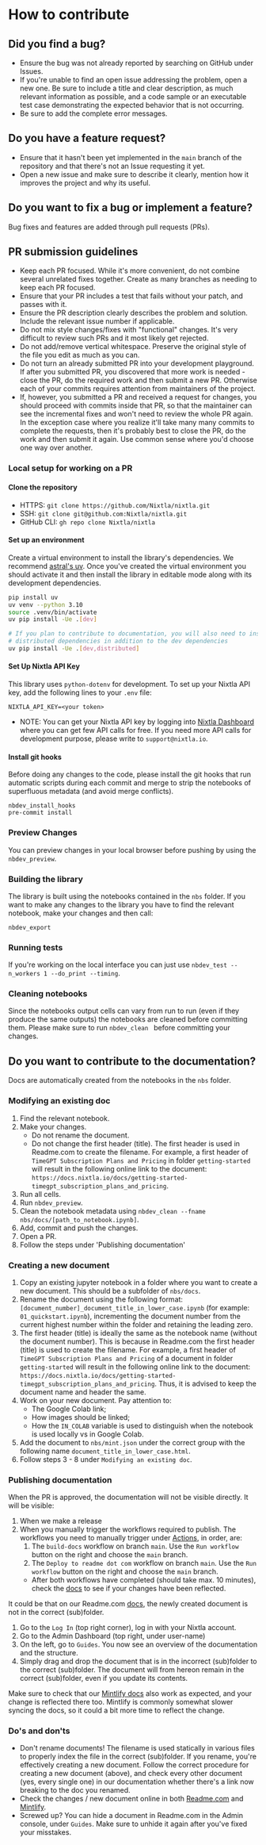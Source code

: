 # How to contribute

## Did you find a bug?

* Ensure the bug was not already reported by searching on GitHub under Issues.
* If you're unable to find an open issue addressing the problem, open a new one. Be sure to include a title and clear description, as much relevant information as possible, and a code sample or an executable test case demonstrating the expected behavior that is not occurring.
* Be sure to add the complete error messages.

## Do you have a feature request?

* Ensure that it hasn't been yet implemented in the `main` branch of the repository and that there's not an Issue requesting it yet.
* Open a new issue and make sure to describe it clearly, mention how it improves the project and why its useful.

## Do you want to fix a bug or implement a feature?

Bug fixes and features are added through pull requests (PRs).

##  PR submission guidelines

* Keep each PR focused. While it's more convenient, do not combine several unrelated fixes together. Create as many branches as needing to keep each PR focused.
* Ensure that your PR includes a test that fails without your patch, and passes with it.
* Ensure the PR description clearly describes the problem and solution. Include the relevant issue number if applicable.
* Do not mix style changes/fixes with "functional" changes. It's very difficult to review such PRs and it most likely get rejected.
* Do not add/remove vertical whitespace. Preserve the original style of the file you edit as much as you can.
* Do not turn an already submitted PR into your development playground. If after you submitted PR, you discovered that more work is needed - close the PR, do the required work and then submit a new PR. Otherwise each of your commits requires attention from maintainers of the project.
* If, however, you submitted a PR and received a request for changes, you should proceed with commits inside that PR, so that the maintainer can see the incremental fixes and won't need to review the whole PR again. In the exception case where you realize it'll take many many commits to complete the requests, then it's probably best to close the PR, do the work and then submit it again. Use common sense where you'd choose one way over another.

### Local setup for working on a PR

#### Clone the repository
* HTTPS: `git clone https://github.com/Nixtla/nixtla.git`
* SSH: `git clone git@github.com:Nixtla/nixtla.git`
* GitHub CLI: `gh repo clone Nixtla/nixtla`

#### Set up an environment
Create a virtual environment to install the library's dependencies. We recommend [astral's uv](https://github.com/astral-sh/uv).
Once you've created the virtual environment you should activate it and then install the library in editable mode along with its
development dependencies.

```bash
pip install uv
uv venv --python 3.10
source .venv/bin/activate
uv pip install -Ue .[dev]

# If you plan to contribute to documentation, you will also need to install the
# distributed dependencies in addition to the dev dependencies
uv pip install -Ue .[dev,distributed]
```

#### Set Up Nixtla API Key
This library uses `python-dotenv` for development. To set up your Nixtla API key, add the following lines to your `.env` file:

```
NIXTLA_API_KEY=<your token>
```

* NOTE: You can get your Nixtla API key by logging into [Nixtla Dashboard](https://dashboard.nixtla.io/) where you can get few API calls for free. If you need more API calls for development purpose, please write to `support@nixtla.io`.

#### Install git hooks
Before doing any changes to the code, please install the git hooks that run automatic scripts during each commit and merge to strip the notebooks of superfluous metadata (and avoid merge conflicts).
```
nbdev_install_hooks
pre-commit install
```

### Preview Changes
You can preview changes in your local browser before pushing by using the `nbdev_preview`.

### Building the library
The library is built using the notebooks contained in the `nbs` folder. If you want to make any changes to the library you have to find the relevant notebook, make your changes and then call:
```
nbdev_export
```

### Running tests
If you're working on the local interface you can just use `nbdev_test --n_workers 1 --do_print --timing`.

### Cleaning notebooks
Since the notebooks output cells can vary from run to run (even if they produce the same outputs) the notebooks are cleaned before committing them. Please make sure to run `nbdev_clean ` before committing your changes.

## Do you want to contribute to the documentation?

Docs are automatically created from the notebooks in the `nbs` folder.

### Modifying an existing doc
1. Find the relevant notebook.
2. Make your changes.
    * Do not rename the document.
    * Do not change the first header (title). The first header is used in Readme.com to create the filename. For example, a first header of `TimeGPT Subscription Plans and Pricing` in folder `getting-started` will result in the following online link to the document: `https://docs.nixtla.io/docs/getting-started-timegpt_subscription_plans_and_pricing`.
3. Run all cells.
4. Run `nbdev_preview`.
5. Clean the notebook metadata using `nbdev_clean --fname nbs/docs/[path_to_notebook.ipynb]`.
6. Add, commit and push the changes.
7. Open a PR.
8. Follow the steps under 'Publishing documentation'

### Creating a new document
1. Copy an existing jupyter notebook in a folder where you want to create a new document. This should be a subfolder of `nbs/docs`.
2. Rename the document using the following format: `[document_number]_document_title_in_lower_case.ipynb` (for example: `01_quickstart.ipynb`), incrementing the document number from the current highest number within the folder and retaining the leading zero.
3. The first header (title) is ideally the same as the notebook name (without the document number). This is because in Readme.com the first header (title) is used to create the filename. For example, a first header of `TimeGPT Subscription Plans and Pricing` of a document in folder `getting-started` will result in the following online link to the document: `https://docs.nixtla.io/docs/getting-started-timegpt_subscription_plans_and_pricing`. Thus, it is advised to keep the document name and header the same.
4. Work on your new document. Pay attention to:
    * The Google Colab link;
    * How images should be linked;
    * How the `IN_COLAB` variable is used to distinguish when the notebook is used locally vs in Google Colab.
5. Add the document to `nbs/mint.json` under the correct group with the following name `document_title_in_lower_case.html`.
6. Follow steps 3 - 8 under `Modifying an existing doc`.

### Publishing documentation
When the PR is approved, the documentation will not be visible directly. It will be visible:
1. When we make a release
2. When you manually trigger the workflows required to publish. The workflows you need to manually trigger under [Actions](https://github.com/Nixtla/nixtla/actions), in order, are:
    1. The `build-docs` workflow on branch `main`. Use the `Run workflow` button on the right and choose the `main` branch.
    2. The `Deploy to readme dot com` workflow on branch `main`. Use the `Run workflow` button on the right and choose the `main` branch.
    * After both workflows have completed (should take max. 10 minutes), check the [docs](https://docs.nixtla.io/) to see if your changes have been reflected.

It could be that on our Readme.com [docs](https://docs.nixtla.io/), the newly created document is not in the correct (sub)folder.
1. Go to the `Log In` (top right corner), log in with your Nixtla account.
2. Go to the Admin Dashboard (top right, under user-name)
3. On the left, go to `Guides`. You now see an overview of the documentation and the structure.
4. Simply drag and drop the document that is in the incorrect (sub)folder to the correct (sub)folder. The document will from hereon remain in the correct (sub)folder, even if you update its contents.

Make sure to check that our [Mintlify docs](https://nixtlaverse.nixtla.io/nixtla/docs/getting-started/introduction.html) also work as expected, and your change is reflected there too. Mintlify is commonly somewhat slower syncing the docs, so it could a bit more time to reflect the change.

### Do's and don'ts
* Don't rename documents! The filename is used statically in various files to properly index the file in the correct (sub)folder. If you rename, you're effectively creating a new document. Follow the correct procedure for creating a new document (above), and check every other document (yes, every single one) in our documentation whether there's a link now breaking to the doc you renamed.
* Check the changes / new document online in both [Readme.com](https://docs.nixtla.io/) and [Mintlify](https://nixtlaverse.nixtla.io/nixtla/docs/getting-started/introduction.html).
* Screwed up? You can hide a document in Readme.com in the Admin console, under `Guides`. Make sure to unhide it again after you've fixed your misstakes.